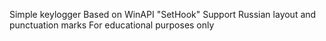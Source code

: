 Simple keylogger
Based on WinAPI "SetHook"
Support Russian layout and punctuation marks
For educational purposes only
